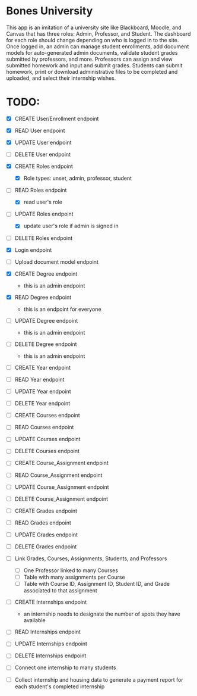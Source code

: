 # Bones University

This app is an imitation of a university site like Blackboard, Moodle, and Canvas that has three roles: Admin, Professor, and Student. The dashboard for each role should change depending on who is logged in to the site. Once logged in, an admin can manage student enrollments, add document models for auto-generated admin documents, validate student grades submitted by professors, and more. Professors can assign and view submitted homework and input and submit grades. Students can submit homework, print or download administrative files to be completed and uploaded, and select their internship wishes.

# TODO:

  - [x] CREATE User/Enrollment endpoint
  - [x] READ User endpoint
  - [x] UPDATE User endpoint
  - [ ] DELETE User endpoint

  - [x] CREATE Roles endpoint
    - [x] Role types: unset, admin, professor, student
    
  - [ ] READ Roles endpoint
    - [x] read user's role
  - [ ] UPDATE Roles endpoint
    - [x] update user's role if admin is signed in
  - [ ] DELETE Roles endpoint

  - [x] Login endpoint

  - [ ] Upload document model endpoint

  - [x] CREATE Degree endpoint
    - this is an admin endpoint
  - [x] READ Degree endpoint
    - this is an endpoint for everyone
  - [ ] UPDATE Degree endpoint
    - this is an admin endpoint
  - [ ] DELETE Degree endpoint
    - this is an admin endpoint

  - [ ] CREATE Year endpoint
  - [ ] READ Year endpoint
  - [ ] UPDATE Year endpoint
  - [ ] DELETE Year endpoint

  - [ ] CREATE Courses endpoint
  - [ ] READ Courses endpoint
  - [ ] UPDATE Courses endpoint
  - [ ] DELETE Courses endpoint
  
  - [ ] CREATE Course_Assignment endpoint
  - [ ] READ Course_Assignment endpoint
  - [ ] UPDATE Course_Assignment endpoint
  - [ ] DELETE Course_Assignment endpoint

  - [ ] CREATE Grades endpoint
  - [ ] READ Grades endpoint
  - [ ] UPDATE Grades endpoint
  - [ ] DELETE Grades endpoint

  - [ ] Link Grades, Courses, Assignments, Students, and Professors
    - [ ] One Professor linked to many Courses
    - [ ] Table with many assignments per Course
    - [ ] Table with Course ID, Assignment ID, Student ID, and Grade associated to that assignment

  - [ ] CREATE Internships endpoint
    - an internship needs to designate the number of spots they have available
  - [ ] READ Internships endpoint
  - [ ] UPDATE Internships endpoint
  - [ ] DELETE Internships endpoint

  - [ ] Connect one internship to many students

  - [ ] Collect internship and housing data to generate a payment report for each student's completed internship
